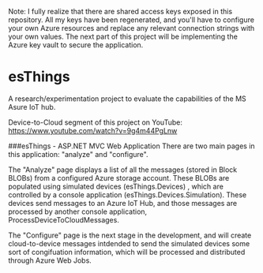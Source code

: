 Note: I fully realize that there are shared access keys exposed in this repository. All my keys have been regenerated, and you'll have to configure your own Azure resources and replace any relevant connection strings with your own values. The next part of this project will be implementing the Azure key vault to secure the application.

# esThings
A research/experimentation project to evaluate the capabilities of the MS Asure IoT hub.

Device-to-Cloud segment of this project on YouTube: https://www.youtube.com/watch?v=9g4m44PgLnw

###esThings - ASP.NET MVC Web Application
There are two main pages in this application: "analyze" and "configure".

The "Analyze" page displays a list of all the messages (stored in Block BLOBs) from a configured Azure storage account. These BLOBs are populated using simulated devices (esThings.Devices) , which are controlled by a console application (esThings.Devices.Simulation). These devices send messages to an Azure IoT Hub, and those messages are processed by another console application, ProcessDeviceToCloudMessages.

The "Configure" page is the next stage in the development, and will create cloud-to-device messages intdended to send the simulated devices some sort of congifuation information, which will be processed and distributed through Azure Web Jobs.
